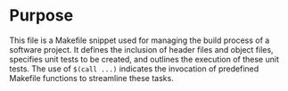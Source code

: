 # Purpose
This file is a Makefile snippet used for managing the build process of a software project. It defines the inclusion of header files and object files, specifies unit tests to be created, and outlines the execution of these unit tests. The use of `$(call ...)` indicates the invocation of predefined Makefile functions to streamline these tasks.
